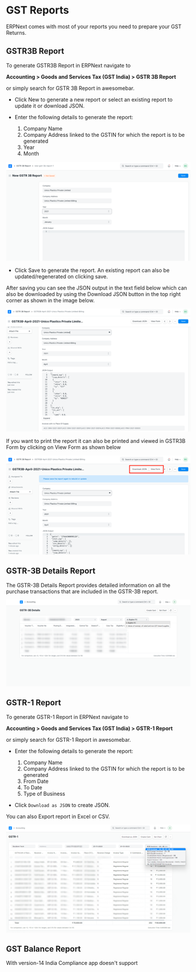 # GST Reports
ERPNext comes with most of your reports you need to prepare your GST Returns.

## GSTR3B Report

To generate GSTR3B Report in ERPNext navigate to

**Accounting > Goods and Services Tax (GST India) > GSTR 3B Report**

or simply search for GSTR 3B Report in awesomebar.

- Click New to generate a new report or select an existing report to update it or download JSON.

- Enter the following details to generate the report:

    1.  Company Name
    2.  Company Address linked to the GSTIN for which the report is to be generated
    3.  Year
    4.  Month

![GSTR 3B Report](./assets/gstr_3b_input.png)

- Click Save to generate the report. An existing report can also be updated/regenerated on clicking save.

After saving you can see the JSON output in the text field below which can also be downloaded by using the Download JSON button in the top right corner as shown in the image below.

![GSTR 3B With JSON](./assets/gstr_3b_report.png)

If you want to print the report it can also be printed and viewed in GSTR3B Form by clicking on View Form as shown below

![Download Option in GSTR 3B](./assets/gstr_3b_download.png)

## GSTR-3B Details Report

The GSTR-3B Details Report provides detailed information on all the purchase transactions that are included in the GSTR-3B report.

![GSTR-3B Details Report](./assets/gstr_3b_details_report.png)

## GSTR-1 Report

To generate GSTR-1 Report in ERPNext navigate to

**Accounting > Goods and Services Tax (GST India) > GSTR-1 Report**

or simply search for GSTR-1 Report in awesomebar.

- Enter the following details to generate the report:

    1.  Company Name
    2.  Company Address linked to the GSTIN for which the report is to be generated
    3.  From Date
    4.  To Date
    5.  Type of Business

- Click `Download as JSON` to create JSON.

You can also Export report in Excel or CSV.

![GSTR-1 Report](./assets/gstr1_report.png)

## GST Balance Report

With version-14 India Compliance app doesn't support 